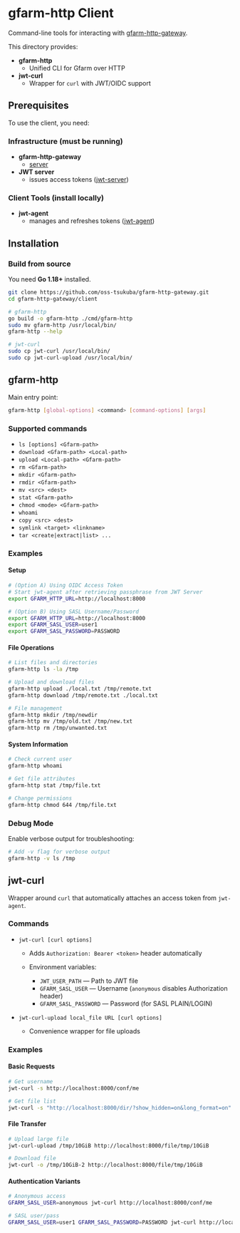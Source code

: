 # gfarm-http Client

Command-line tools for interacting with [gfarm-http-gateway](../server).

This directory provides:

- **gfarm-http** 
  - Unified CLI for Gfarm over HTTP
- **jwt-curl**
  - Wrapper for `curl` with JWT/OIDC support

## Prerequisites

To use the client, you need:

### Infrastructure (must be running)

- **gfarm-http-gateway**
  - [server](../server) 
- **JWT server**
  - issues access tokens ([jwt-server](https://github.com/oss-tsukuba/jwt-server))  

### Client Tools (install locally)

- **jwt-agent**
  - manages and refreshes tokens ([jwt-agent](https://github.com/oss-tsukuba/jwt-agent))  


## Installation

### Build from source

You need **Go 1.18+** installed.

```bash
git clone https://github.com/oss-tsukuba/gfarm-http-gateway.git
cd gfarm-http-gateway/client

# gfarm-http
go build -o gfarm-http ./cmd/gfarm-http
sudo mv gfarm-http /usr/local/bin/
gfarm-http --help

# jwt-curl
sudo cp jwt-curl /usr/local/bin/
sudo cp jwt-curl-upload /usr/local/bin/
```

## gfarm-http

Main entry point:  
```bash
gfarm-http [global-options] <command> [command-options] [args]
```

### Supported commands

* `ls [options] <Gfarm-path>`
* `download <Gfarm-path> <Local-path>`
* `upload <Local-path> <Gfarm-path>`
* `rm <Gfarm-path>`
* `mkdir <Gfarm-path>`
* `rmdir <Gfarm-path>`
* `mv <src> <dest>`
* `stat <Gfarm-path>`
* `chmod <mode> <Gfarm-path>`
* `whoami`
* `copy <src> <dest>`
* `symlink <target> <linkname>`
* `tar <create|extract|list> ...`

### Examples

#### Setup

```bash
# (Option A) Using OIDC Access Token
# Start jwt-agent after retrieving passphrase from JWT Server
export GFARM_HTTP_URL=http://localhost:8000

# (Option B) Using SASL Username/Password
export GFARM_HTTP_URL=http://localhost:8000
export GFARM_SASL_USER=user1
export GFARM_SASL_PASSWORD=PASSWORD
```

#### File Operations

```bash
# List files and directories
gfarm-http ls -la /tmp

# Upload and download files
gfarm-http upload ./local.txt /tmp/remote.txt
gfarm-http download /tmp/remote.txt ./local.txt

# File management
gfarm-http mkdir /tmp/newdir
gfarm-http mv /tmp/old.txt /tmp/new.txt
gfarm-http rm /tmp/unwanted.txt
```

#### System Information

```bash
# Check current user
gfarm-http whoami

# Get file attributes
gfarm-http stat /tmp/file.txt

# Change permissions
gfarm-http chmod 644 /tmp/file.txt
```

### Debug Mode

Enable verbose output for troubleshooting:

```bash
# Add -v flag for verbose output
gfarm-http -v ls /tmp
```

## jwt-curl

Wrapper around `curl` that automatically attaches an access token from `jwt-agent`.

### Commands

* `jwt-curl [curl options]`

  * Adds `Authorization: Bearer <token>` header automatically
  * Environment variables:

    * `JWT_USER_PATH` — Path to JWT file
    * `GFARM_SASL_USER` — Username (`anonymous` disables Authorization header)
    * `GFARM_SASL_PASSWORD` — Password (for SASL PLAIN/LOGIN)
* `jwt-curl-upload local_file URL [curl options]`

  * Convenience wrapper for file uploads

### Examples

#### Basic Requests

```bash
# Get username
jwt-curl -s http://localhost:8000/conf/me

# Get file list
jwt-curl -s "http://localhost:8000/dir/?show_hidden=on&long_format=on"
```

#### File Transfer

```bash
# Upload large file
jwt-curl-upload /tmp/10GiB http://localhost:8000/file/tmp/10GiB

# Download file
jwt-curl -o /tmp/10GiB-2 http://localhost:8000/file/tmp/10GiB
```

#### Authentication Variants

```bash
# Anonymous access
GFARM_SASL_USER=anonymous jwt-curl http://localhost:8000/conf/me

# SASL user/pass
GFARM_SASL_USER=user1 GFARM_SASL_PASSWORD=PASSWORD jwt-curl http://localhost:8000/conf/me
```

